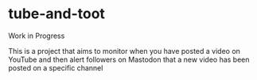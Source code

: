 # tube-and-toot

Work in Progress

This is a project that aims to monitor when you have posted a video on YouTube and then alert followers on Mastodon that a new video has been posted on a specific channel 
